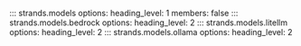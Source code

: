 ::: strands.models
    options:
      heading_level: 1
      members: false
::: strands.models.bedrock
    options:
      heading_level: 2
::: strands.models.litellm
    options:
      heading_level: 2
::: strands.models.ollama
    options:
      heading_level: 2
